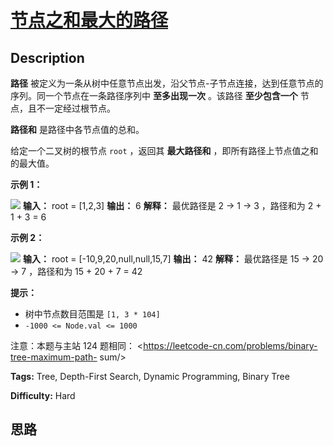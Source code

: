 # [节点之和最大的路径][title]

## Description

**路径** 被定义为一条从树中任意节点出发，沿父节点-子节点连接，达到任意节点的序列。同一个节点在一条路径序列中 **至多出现一次** 。该路径
**至少包含一个** 节点，且不一定经过根节点。

**路径和** 是路径中各节点值的总和。

给定一个二叉树的根节点 `root` ，返回其 **最大路径和** ，即所有路径上节点值之和的最大值。



**示例 1：**

![](https://assets.leetcode.com/uploads/2020/10/13/exx1.jpg)
            **输入：** root = [1,2,3]    **输出：** 6    **解释：** 最优路径是 2 -> 1 -> 3 ，路径和为 2 + 1 + 3 = 6

**示例 2：**

![](https://assets.leetcode.com/uploads/2020/10/13/exx2.jpg)
            **输入：** root = [-10,9,20,null,null,15,7]    **输出：** 42    **解释：** 最优路径是 15 -> 20 -> 7 ，路径和为 15 + 20 + 7 = 42    



**提示：**

  * 树中节点数目范围是 `[1, 3 * 104]`
  * `-1000 <= Node.val <= 1000`



注意：本题与主站 124 题相同： <https://leetcode-cn.com/problems/binary-tree-maximum-path-
sum/>


**Tags:** Tree, Depth-First Search, Dynamic Programming, Binary Tree

**Difficulty:** Hard

## 思路

[title]: https://leetcode-cn.com/problems/jC7MId
